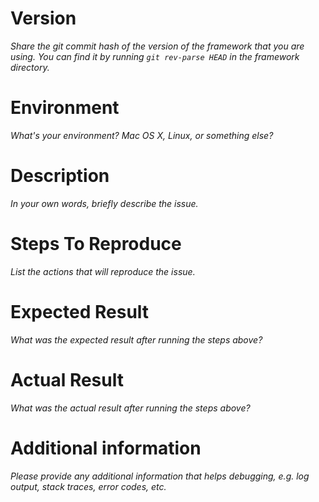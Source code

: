 Version
========

_Share the git commit hash of the version of the framework that you are using. You can find it by running `git rev-parse HEAD` in the framework directory._

Environment
===========

_What's your environment? Mac OS X, Linux, or something else?_

Description
============

_In your own words, briefly describe the issue._

Steps To Reproduce
===================

_List the actions that will reproduce the issue._

Expected Result
================

_What was the expected result after running the steps above?_

Actual Result
==============

_What was the actual result after running the steps above?_

Additional information
======================

_Please provide any additional information that helps debugging, e.g. log output, stack traces, error codes, etc._

